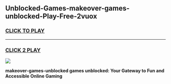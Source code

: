 
## Unblocked-Games-makeover-games-unblocked-Play-Free-2vuox
<h3>
<a href="https://premium76.site?title=makeover-games-unblocked&ref=20A">CLICK TO PLAY</a></h3>
<hr>

<h3>
<a href="https://premium76.site?title=makeover-games-unblocked&ref=20A">CLICK 2 PLAY</a>
  
</h3>

<a href="https://premium76.site?title=makeover-games-unblocked&ref=20A"><img src="https://clearcache.store/games.png"></a>


**makeover-games-unblocked games unblocked: Your Gateway to Fun and Accessible Online Gaming**
